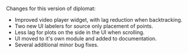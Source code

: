 Changes for this version of diplomat:
 - Improved video player widget, with lag reduction when backtracking.
 - Two new UI labelers for source only placement of points.
 - Less lag for plots on the side in the UI when scrolling.
 - UI moved to it's own module and added to documentation.
 - Several additional minor bug fixes.